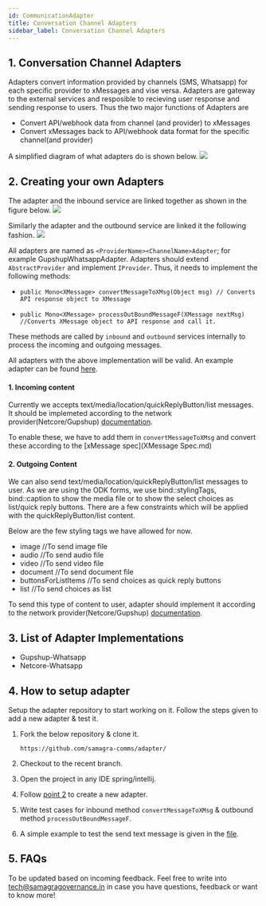 ```yaml
---
id: CommunicationAdapter
title: Conversation Channel Adapters
sidebar_label: Conversation Channel Adapters
---
```


## 1. Conversation Channel Adapters

Adapters convert information provided by channels (SMS, Whatsapp) for each specific provider to xMessages and vise versa. Adapters are gateway to the external services and resposible to recieving user response and sending response to users. Thus the two major functions of Adapters are

- Convert API/webhook data from channel (and provider) to xMessages
- Convert xMessages back to API/webhook data format for the specific channel(and provider)

A simplified diagram of what adapters do is shown below. ![](https://samagra-development.github.io/docs/img/adapter.jpg)

## 2. Creating your own Adapters

The adapter and the inbound service are linked together as shown in the figure below. ![](https://samagra-development.github.io/docs/img/adapter-internal.jpg)

Similarly the adapter and the outbound service are linked it the following fashion. ![](https://samagra-development.github.io/docs/img/outbound.jpeg)

All adapters are named as `<ProviderName><ChannelName>Adapter`; for example GupshupWhatsappAdapter. Adapters should extend `AbstractProvider` and implement `IProvider`. Thus, it needs to implement the following methods:

- ```public Mono<XMessage> convertMessageToXMsg(Object msg) // Converts API response object to XMessage ```

- ```public Mono<XMessage> processOutBoundMessageF(XMessage nextMsg) //Converts XMessage object to API response and call it.```

These methods are called by `inbound` and `outbound` services internally to process the incoming and outgoing messages.

All adapters with the above implementation will be valid. An example adapter can be found [here](https://github.com/samagra-comms/adapter/blob/release-4.8.0/src/main/java/com/uci/adapter/netcore/whatsapp/NetcoreWhatsappAdapter.java).

#### 1. Incoming content
Currently we accepts text/media/location/quickReplyButton/list messages. It should be implemeted according to the network provider(Netcore/Gupshup) [documentation](https://wadocs.pepipost.com/webhooks/overview/incoming-message).

To enable these, we have to add them in ```convertMessageToXMsg``` and convert these according to the [xMessage spec](XMessage Spec.md)


#### 2. Outgoing Content
We can also send text/media/location/quickReplyButton/list messages to user. As we are using the ODK forms, we use bind::stylingTags, bind::caption to show the media file or to show the select choices as list/quick reply buttons. There are a few constraints which will be applied with the quickReplyButton/list content.

Below are the few styling tags we have allowed for now.

- image //To send image file
- audio //To send audio file
- video //To send video file
- document //To send document file
- buttonsForListItems //To send choices as quick reply buttons
- list //To send choices as list

To send this type of content to user, adapter should implement it according to the network provider(Netcore/Gupshup) [documentation](https://wadocs.pepipost.com/webhooks/overview/incoming-message).


## 3. List of Adapter Implementations

- Gupshup-Whatsapp
- Netcore-Whatsapp

## 4. How to setup adapter

Setup the adapter repository to start working on it. Follow the steps given to add a new adapter & test it. 

1. Fork the below repository & clone it.

	```https://github.com/samagra-comms/adapter/```

2. Checkout to the recent branch.

3. Open the project in any IDE spring/intellij.

4. Follow [point 2](#2-creating-your-own-adapters) to create a new adapter.

5. Write test cases for inbound method ```convertMessageToXMsg``` & outbound method ```processOutBoundMessageF```.

6. A simple example to test the send text message is given in the [file](https://github.com/samagra-comms/adapter/blob/release-4.8.0/src/test/java/com/uci/adapter/netcore/whatsapp/NetcoreServiceTest.java).  


## 5. FAQs

To be updated based on incoming feedback. Feel free to write into tech@samagragovernance.in in case you have questions, feedback or want to know more!
